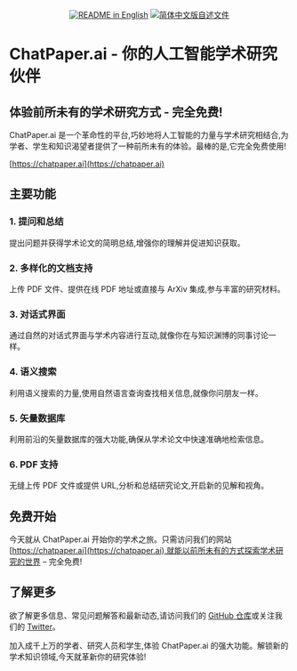 <p align="center">
  <a href="./README.md"><img alt="README in English" src="https://img.shields.io/badge/English-d9d9d9"></a>
  <a href="./README_CN.md"><img alt="简体中文版自述文件" src="https://img.shields.io/badge/简体中文-d9d9d9"></a>
</p>

# ChatPaper.ai - 你的人工智能学术研究伙伴

## 体验前所未有的学术研究方式 - 完全免费!

ChatPaper.ai 是一个革命性的平台,巧妙地将人工智能的力量与学术研究相结合,为学者、学生和知识渴望者提供了一种前所未有的体验。最棒的是,它完全免费使用!

[https://chatpaper.ai](https://chatpaper.ai)

## 主要功能

### 1. 提问和总结
提出问题并获得学术论文的简明总结,增强你的理解并促进知识获取。

### 2. 多样化的文档支持
上传 PDF 文件、提供在线 PDF 地址或直接与 ArXiv 集成,参与丰富的研究材料。

### 3. 对话式界面
通过自然的对话式界面与学术内容进行互动,就像你在与知识渊博的同事讨论一样。

### 4. 语义搜索
利用语义搜索的力量,使用自然语言查询查找相关信息,就像你问朋友一样。

### 5. 矢量数据库
利用前沿的矢量数据库的强大功能,确保从学术论文中快速准确地检索信息。

### 6. PDF 支持
无缝上传 PDF 文件或提供 URL,分析和总结研究论文,开启新的见解和视角。

## 免费开始

今天就从 ChatPaper.ai 开始你的学术之旅。只需访问我们的网站 [https://chatpaper.ai](https://chatpaper.ai),就能以前所未有的方式探索学术研究的世界 – 完全免费!

## 了解更多

欲了解更多信息、常见问题解答和最新动态,请访问我们的 [GitHub 仓库](https://github.com/qiaoshouqing/chatpaper.ai)或关注我们的 [Twitter](https://twitter.com/debussy_qiao)。

加入成千上万的学者、研究人员和学生,体验 ChatPaper.ai 的强大功能。解锁新的学术知识领域,今天就革新你的研究体验!
